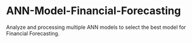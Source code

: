 # ANN-Model-Financial-Forecasting
Analyze and processing multiple ANN models to select the best model for Financial Forecasting.
